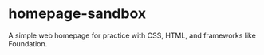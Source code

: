 # homepage-sandbox
A simple web homepage for practice with CSS, HTML, and frameworks like Foundation.

